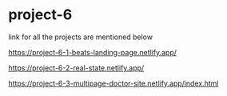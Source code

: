 # project-6
link for all the projects are mentioned below

https://project-6-1-beats-landing-page.netlify.app/

https://project-6-2-real-state.netlify.app/

https://project-6-3-multipage-doctor-site.netlify.app/index.html
